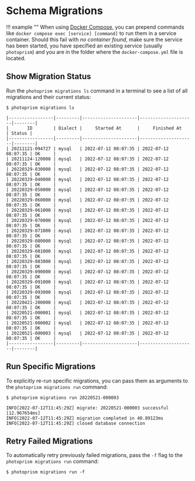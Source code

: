 # Schema Migrations

!!! example ""
    When using [Docker Compose](../../getting-started/docker-compose.md), you can prepend commands like `docker compose exec [service] [command]` to run them in a service container.
    Should this fail with *no container found*, make sure the service has been started, you have specified an existing service (usually `photoprism`) and you are in the folder where the `docker-compose.yml` file is located.

## Show Migration Status

Run the `photoprism migrations ls` command in a terminal to see a list of all migrations and their current status:

```
$ photoprism migrations ls

|-----------------|---------|---------------------|---------------------|--------|
|       ID        | Dialect |     Started At      |     Finished At     | Status |
|-----------------|---------|---------------------|---------------------|--------|
| 20211121-094727 | mysql   | 2022-07-12 08:07:35 | 2022-07-12 08:07:35 | OK     |
| 20211124-120008 | mysql   | 2022-07-12 08:07:35 | 2022-07-12 08:07:35 | OK     |
| 20220329-030000 | mysql   | 2022-07-12 08:07:35 | 2022-07-12 08:07:35 | OK     |
| 20220329-040000 | mysql   | 2022-07-12 08:07:35 | 2022-07-12 08:07:35 | OK     |
| 20220329-050000 | mysql   | 2022-07-12 08:07:35 | 2022-07-12 08:07:35 | OK     |
| 20220329-060000 | mysql   | 2022-07-12 08:07:35 | 2022-07-12 08:07:35 | OK     |
| 20220329-061000 | mysql   | 2022-07-12 08:07:35 | 2022-07-12 08:07:35 | OK     |
| 20220329-070000 | mysql   | 2022-07-12 08:07:35 | 2022-07-12 08:07:35 | OK     |
| 20220329-071000 | mysql   | 2022-07-12 08:07:35 | 2022-07-12 08:07:35 | OK     |
| 20220329-080000 | mysql   | 2022-07-12 08:07:35 | 2022-07-12 08:07:35 | OK     |
| 20220329-081000 | mysql   | 2022-07-12 08:07:35 | 2022-07-12 08:07:35 | OK     |
| 20220329-083000 | mysql   | 2022-07-12 08:07:35 | 2022-07-12 08:07:35 | OK     |
| 20220329-090000 | mysql   | 2022-07-12 08:07:35 | 2022-07-12 08:07:35 | OK     |
| 20220329-091000 | mysql   | 2022-07-12 08:07:35 | 2022-07-12 08:07:35 | OK     |
| 20220329-093000 | mysql   | 2022-07-12 08:07:35 | 2022-07-12 08:07:35 | OK     |
| 20220421-200000 | mysql   | 2022-07-12 08:07:35 | 2022-07-12 08:07:35 | OK     |
| 20220521-000001 | mysql   | 2022-07-12 08:07:35 | 2022-07-12 08:07:35 | OK     |
| 20220521-000002 | mysql   | 2022-07-12 08:07:35 | 2022-07-12 08:07:35 | OK     |
| 20220521-000003 | mysql   | 2022-07-12 08:07:35 | 2022-07-12 08:07:35 | OK     |
|-----------------|---------|---------------------|---------------------|--------|
```

## Run Specific Migrations

To explicitly re-run specific migrations, you can pass them as arguments to the `photoprism migrations run` command:

```
$ photoprism migrations run 20220521-000003

INFO[2022-07-12T11:45:29Z] migrate: 20220521-000003 successful [12.967654ms] 
INFO[2022-07-12T11:45:29Z] migration completed in 40.89123ms            
INFO[2022-07-12T11:45:29Z] closed database connection 
```

## Retry Failed Migrations

To automatically retry previously failed migrations, pass the `-f` flag to the `photoprism migrations run` command:

```
$ photoprism migrations run -f
```
